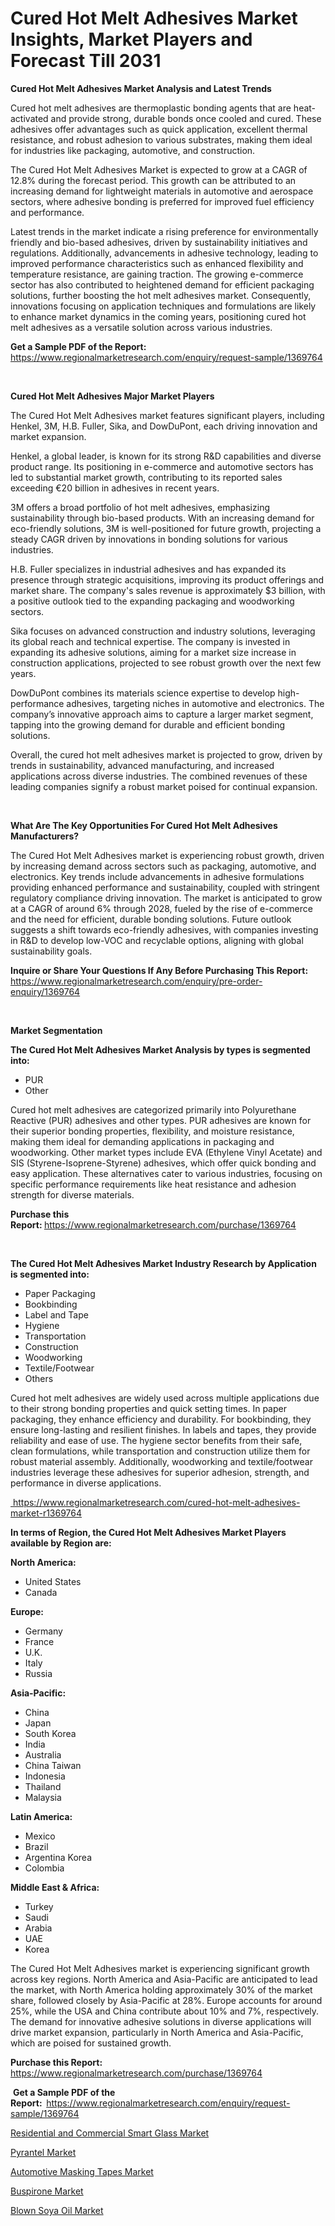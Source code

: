 <p><h1>Cured Hot Melt Adhesives Market Insights, Market Players and Forecast Till 2031</h1></p><p><strong>Cured Hot Melt Adhesives Market Analysis and Latest Trends</strong></p>
<p><p>Cured hot melt adhesives are thermoplastic bonding agents that are heat-activated and provide strong, durable bonds once cooled and cured. These adhesives offer advantages such as quick application, excellent thermal resistance, and robust adhesion to various substrates, making them ideal for industries like packaging, automotive, and construction. </p><p>The Cured Hot Melt Adhesives Market is expected to grow at a CAGR of 12.8% during the forecast period. This growth can be attributed to an increasing demand for lightweight materials in automotive and aerospace sectors, where adhesive bonding is preferred for improved fuel efficiency and performance. </p><p>Latest trends in the market indicate a rising preference for environmentally friendly and bio-based adhesives, driven by sustainability initiatives and regulations. Additionally, advancements in adhesive technology, leading to improved performance characteristics such as enhanced flexibility and temperature resistance, are gaining traction. The growing e-commerce sector has also contributed to heightened demand for efficient packaging solutions, further boosting the hot melt adhesives market. Consequently, innovations focusing on application techniques and formulations are likely to enhance market dynamics in the coming years, positioning cured hot melt adhesives as a versatile solution across various industries.</p></p>
<p><strong>Get a Sample PDF of the Report:&nbsp;</strong> <a href="https://www.regionalmarketresearch.com/enquiry/request-sample/1369764">https://www.regionalmarketresearch.com/enquiry/request-sample/1369764</a></p>
<p>&nbsp;</p>
<p><strong>Cured Hot Melt Adhesives Major Market Players</strong></p>
<p><p>The Cured Hot Melt Adhesives market features significant players, including Henkel, 3M, H.B. Fuller, Sika, and DowDuPont, each driving innovation and market expansion. </p><p>Henkel, a global leader, is known for its strong R&D capabilities and diverse product range. Its positioning in e-commerce and automotive sectors has led to substantial market growth, contributing to its reported sales exceeding €20 billion in adhesives in recent years.</p><p>3M offers a broad portfolio of hot melt adhesives, emphasizing sustainability through bio-based products. With an increasing demand for eco-friendly solutions, 3M is well-positioned for future growth, projecting a steady CAGR driven by innovations in bonding solutions for various industries.</p><p>H.B. Fuller specializes in industrial adhesives and has expanded its presence through strategic acquisitions, improving its product offerings and market share. The company's sales revenue is approximately $3 billion, with a positive outlook tied to the expanding packaging and woodworking sectors.</p><p>Sika focuses on advanced construction and industry solutions, leveraging its global reach and technical expertise. The company is invested in expanding its adhesive solutions, aiming for a market size increase in construction applications, projected to see robust growth over the next few years.</p><p>DowDuPont combines its materials science expertise to develop high-performance adhesives, targeting niches in automotive and electronics. The company’s innovative approach aims to capture a larger market segment, tapping into the growing demand for durable and efficient bonding solutions.</p><p>Overall, the cured hot melt adhesives market is projected to grow, driven by trends in sustainability, advanced manufacturing, and increased applications across diverse industries. The combined revenues of these leading companies signify a robust market poised for continual expansion.</p></p>
<p>&nbsp;</p>
<p><strong>What Are The Key Opportunities For Cured Hot Melt Adhesives Manufacturers?</strong></p>
<p><p>The Cured Hot Melt Adhesives market is experiencing robust growth, driven by increasing demand across sectors such as packaging, automotive, and electronics. Key trends include advancements in adhesive formulations providing enhanced performance and sustainability, coupled with stringent regulatory compliance driving innovation. The market is anticipated to grow at a CAGR of around 6% through 2028, fueled by the rise of e-commerce and the need for efficient, durable bonding solutions. Future outlook suggests a shift towards eco-friendly adhesives, with companies investing in R&D to develop low-VOC and recyclable options, aligning with global sustainability goals.</p></p>
<p><strong>Inquire or Share Your Questions If Any Before Purchasing This Report:</strong> <a href="https://www.regionalmarketresearch.com/enquiry/pre-order-enquiry/1369764">https://www.regionalmarketresearch.com/enquiry/pre-order-enquiry/1369764</a></p>
<p>&nbsp;</p>
<p><strong>Market Segmentation</strong></p>
<p><strong>The Cured Hot Melt Adhesives Market Analysis by types is segmented into:</strong></p>
<p><ul><li>PUR</li><li>Other</li></ul></p>
<p><p>Cured hot melt adhesives are categorized primarily into Polyurethane Reactive (PUR) adhesives and other types. PUR adhesives are known for their superior bonding properties, flexibility, and moisture resistance, making them ideal for demanding applications in packaging and woodworking. Other market types include EVA (Ethylene Vinyl Acetate) and SIS (Styrene-Isoprene-Styrene) adhesives, which offer quick bonding and easy application. These alternatives cater to various industries, focusing on specific performance requirements like heat resistance and adhesion strength for diverse materials.</p></p>
<p><strong>Purchase this Report:&nbsp;</strong><a href="https://www.regionalmarketresearch.com/purchase/1369764">https://www.regionalmarketresearch.com/purchase/1369764</a></p>
<p>&nbsp;</p>
<p><strong>The Cured Hot Melt Adhesives Market Industry Research by Application is segmented into:</strong></p>
<p><ul><li>Paper Packaging</li><li>Bookbinding</li><li>Label and Tape</li><li>Hygiene</li><li>Transportation</li><li>Construction</li><li>Woodworking</li><li>Textile/Footwear</li><li>Others</li></ul></p>
<p><p>Cured hot melt adhesives are widely used across multiple applications due to their strong bonding properties and quick setting times. In paper packaging, they enhance efficiency and durability. For bookbinding, they ensure long-lasting and resilient finishes. In labels and tapes, they provide reliability and ease of use. The hygiene sector benefits from their safe, clean formulations, while transportation and construction utilize them for robust material assembly. Additionally, woodworking and textile/footwear industries leverage these adhesives for superior adhesion, strength, and performance in diverse applications.</p></p>
<p><a href="https://www.regionalmarketresearch.com/cured-hot-melt-adhesives-market-r1369764">&nbsp;https://www.regionalmarketresearch.com/cured-hot-melt-adhesives-market-r1369764</a></p>
<p><strong>In terms of Region, the Cured Hot Melt Adhesives Market Players available by Region are:</strong></p>
<p>
    <p> <strong> North America: </strong>
        <ul>
            <li>United States</li>
            <li>Canada</li>
        </ul>
        </p> 
    <p> <strong> Europe: </strong>
        <ul>
            <li>Germany</li>
            <li>France</li>
            <li>U.K.</li>
            <li>Italy</li>
            <li>Russia</li>
        </ul>
        </p> 
    <p> <strong> Asia-Pacific: </strong>
        <ul>
            <li>China</li>
            <li>Japan</li>
            <li>South Korea</li>
            <li>India</li>
            <li>Australia</li>
            <li>China Taiwan</li>
            <li>Indonesia</li>
            <li>Thailand</li>
            <li>Malaysia</li>
        </ul>
        </p> 
    <p> <strong> Latin America: </strong>
        <ul>
            <li>Mexico</li>
            <li>Brazil</li>
            <li>Argentina Korea</li>
            <li>Colombia</li>
        </ul>
        </p> 
    <p> <strong> Middle East & Africa: </strong>
        <ul>
            <li>Turkey</li>
            <li>Saudi</li>
            <li>Arabia</li>
            <li>UAE</li>
            <li>Korea</li>
        </ul>
    </p>
    </p>
<p><p>The Cured Hot Melt Adhesives market is experiencing significant growth across key regions. North America and Asia-Pacific are anticipated to lead the market, with North America holding approximately 30% of the market share, followed closely by Asia-Pacific at 28%. Europe accounts for around 25%, while the USA and China contribute about 10% and 7%, respectively. The demand for innovative adhesive solutions in diverse applications will drive market expansion, particularly in North America and Asia-Pacific, which are poised for sustained growth.</p></p>
<p><strong>Purchase this Report: </strong><a href="https://www.regionalmarketresearch.com/purchase/1369764">https://www.regionalmarketresearch.com/purchase/1369764</a></p>
<p>&nbsp;<strong>Get a Sample PDF of the Report:&nbsp;&nbsp;</strong><a href="https://www.regionalmarketresearch.com/enquiry/request-sample/1369764">https://www.regionalmarketresearch.com/enquiry/request-sample/1369764</a></p>
<p><strong></strong></p>
<p><p><a href="https://issuu.com/reportprime-2/docs/residential-and-commercial-smart-gl_20256e33ad15d9">Residential and Commercial Smart Glass Market</a></p><p><a href="https://www.linkedin.com/pulse/pyrantel-market-size-growing-cagr-86-report-covers-analysis-9fcle">Pyrantel Market</a></p><p><a href="https://medium.com/@albertakoss1973/emerging-market-trends-and-regional-analysis-of-automotive-masking-tapes-market-forecasted-for-a1aa6987f89a?postPublishedType=repub">Automotive Masking Tapes Market</a></p><p><a href="https://www.linkedin.com/pulse/buspirone-market-overview-regional-outlook-competitive-dnmke">Buspirone Market</a></p><p><a href="https://issuu.com/reportprime-2/docs/blown-soya-oil-market-size-2030.ppt_7eb2db0852cd0b">Blown Soya Oil Market</a></p></p>